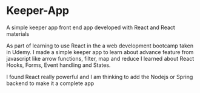 # Keeper-App
A simple keeper app front end app developed with React and React materials

As part of learning to use React in the a web development bootcamp taken in Udemy. 
I made a simple keeper app to learn about advance feature from javascript like arrow functions, filter, map and reduce
I learned about React Hooks, Forms, Event handling and States.

I found React really powerful and I am thinking to add the Nodejs or Spring backend to make it a complete app
